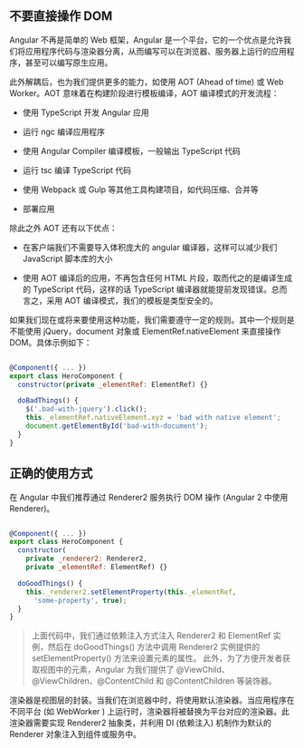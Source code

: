## 不要直接操作 DOM

Angular 不再是简单的 Web 框架，Angular 是一个平台，它的一个优点是允许我们将应用程序代码与渲染器分离，从而编写可以在浏览器、服务器上运行的应用程序，甚至可以编写原生应用。

此外解耦后，也为我们提供更多的能力，如使用 AOT (Ahead of time) 或 Web Worker。AOT 意味着在构建阶段进行模板编译，AOT 编译模式的开发流程：

- 使用 TypeScript 开发 Angular 应用

- 运行 ngc 编译应用程序

- 使用 Angular Compiler 编译模板，一般输出 TypeScript 代码

- 运行 tsc 编译 TypeScript 代码

- 使用 Webpack 或 Gulp 等其他工具构建项目，如代码压缩、合并等

- 部署应用

除此之外 AOT 还有以下优点：

- 在客户端我们不需要导入体积庞大的 angular 编译器，这样可以减少我们 JavaScript 脚本库的大小

- 使用 AOT 编译后的应用，不再包含任何 HTML 片段，取而代之的是编译生成的 TypeScript 代码，这样的话 TypeScript 编译器就能提前发现错误。总而言之，采用 AOT 编译模式，我们的模板是类型安全的。

如果我们现在或将来要使用这种功能，我们需要遵守一定的规则。其中一个规则是不能使用 jQuery，document 对象或 ElementRef.nativeElement 来直接操作 DOM。具体示例如下：

``` js

@Component({ ... })
export class HeroComponent {
  constructor(private _elementRef: ElementRef) {}

  doBadThings() {
    $('.bad-with-jquery').click();
    this._elementRef.nativeElement.xyz = 'bad with native element';
    document.getElementById('bad-with-document');
  }
}

```

## 正确的使用方式

在 Angular 中我们推荐通过 Renderer2 服务执行 DOM 操作 (Angular 2 中使用 Renderer)。

``` js

@Component({ ... })
export class HeroComponent {
  constructor(
    private _renderer2: Renderer2,
    private _elementRef: ElementRef) {}

  doGoodThings() {
    this._renderer2.setElementProperty(this._elementRef,
      'some-property', true);
  }
}

```

> 上面代码中，我们通过依赖注入方式注入 Renderer2 和 ElementRef 实例，然后在 doGoodThings() 方法中调用 Renderer2 实例提供的 setElementProperty() 方法来设置元素的属性。 此外，为了方便开发者获取视图中的元素，Angular 为我们提供了 @ViewChild、@ViewChildren、@ContentChild 和 @ContentChildren 等装饰器。

渲染器是视图层的封装。当我们在浏览器中时，将使用默认渲染器。当应用程序在不同平台 (如 WebWorker ) 上运行时，渲染器将被替换为平台对应的渲染器。此渲染器需要实现 Renderer2 抽象类，并利用 DI (依赖注入) 机制作为默认的 Renderer 对象注入到组件或服务中。
